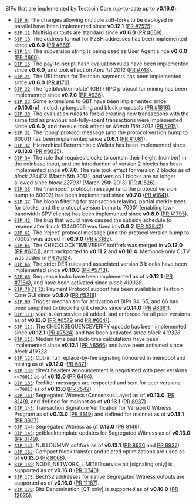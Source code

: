 BIPs that are implemented by Testcoin Core (up-to-date up to **v0.16.0**):

* [`BIP 9`](https://github.com/testcoin/bips/blob/master/bip-0009.mediawiki): The changes allowing multiple soft-forks to be deployed in parallel have been implemented since **v0.12.1**  ([PR #7575](https://github.com/testcoin/testcoin/pull/7575))
* [`BIP 11`](https://github.com/testcoin/bips/blob/master/bip-0011.mediawiki): Multisig outputs are standard since **v0.6.0** ([PR #669](https://github.com/testcoin/testcoin/pull/669)).
* [`BIP 13`](https://github.com/testcoin/bips/blob/master/bip-0013.mediawiki): The address format for P2SH addresses has been implemented since **v0.6.0** ([PR #669](https://github.com/testcoin/testcoin/pull/669)).
* [`BIP 14`](https://github.com/testcoin/bips/blob/master/bip-0014.mediawiki): The subversion string is being used as User Agent since **v0.6.0** ([PR #669](https://github.com/testcoin/testcoin/pull/669)).
* [`BIP 16`](https://github.com/testcoin/bips/blob/master/bip-0016.mediawiki): The pay-to-script-hash evaluation rules have been implemented since **v0.6.0**, and took effect on *April 1st 2012* ([PR #748](https://github.com/testcoin/testcoin/pull/748)).
* [`BIP 21`](https://github.com/testcoin/bips/blob/master/bip-0021.mediawiki): The URI format for Testcoin payments has been implemented since **v0.6.0** ([PR #176](https://github.com/testcoin/testcoin/pull/176)).
* [`BIP 22`](https://github.com/testcoin/bips/blob/master/bip-0022.mediawiki): The 'getblocktemplate' (GBT) RPC protocol for mining has been implemented since **v0.7.0** ([PR #936](https://github.com/testcoin/testcoin/pull/936)).
* [`BIP 23`](https://github.com/testcoin/bips/blob/master/bip-0023.mediawiki): Some extensions to GBT have been implemented since **v0.10.0rc1**, including longpolling and block proposals ([PR #1816](https://github.com/testcoin/testcoin/pull/1816)).
* [`BIP 30`](https://github.com/testcoin/bips/blob/master/bip-0030.mediawiki): The evaluation rules to forbid creating new transactions with the same txid as previous not-fully-spent transactions were implemented since **v0.6.0**, and the rule took effect on *March 15th 2012* ([PR #915](https://github.com/testcoin/testcoin/pull/915)).
* [`BIP 31`](https://github.com/testcoin/bips/blob/master/bip-0031.mediawiki): The 'pong' protocol message (and the protocol version bump to 60001) has been implemented since **v0.6.1** ([PR #1081](https://github.com/testcoin/testcoin/pull/1081)).
* [`BIP 32`](https://github.com/testcoin/bips/blob/master/bip-0032.mediawiki): Hierarchical Deterministic Wallets has been implemented since **v0.13.0** ([PR #8035](https://github.com/testcoin/testcoin/pull/8035)).
* [`BIP 34`](https://github.com/testcoin/bips/blob/master/bip-0034.mediawiki): The rule that requires blocks to contain their height (number) in the coinbase input, and the introduction of version 2 blocks has been implemented since **v0.7.0**. The rule took effect for version 2 blocks as of *block 224413* (March 5th 2013), and version 1 blocks are no longer allowed since *block 227931* (March 25th 2013) ([PR #1526](https://github.com/testcoin/testcoin/pull/1526)).
* [`BIP 35`](https://github.com/testcoin/bips/blob/master/bip-0035.mediawiki): The 'mempool' protocol message (and the protocol version bump to 60002) has been implemented since **v0.7.0** ([PR #1641](https://github.com/testcoin/testcoin/pull/1641)).
* [`BIP 37`](https://github.com/testcoin/bips/blob/master/bip-0037.mediawiki): The bloom filtering for transaction relaying, partial merkle trees for blocks, and the protocol version bump to 70001 (enabling low-bandwidth SPV clients) has been implemented since **v0.8.0** ([PR #1795](https://github.com/testcoin/testcoin/pull/1795)).
* [`BIP 42`](https://github.com/testcoin/bips/blob/master/bip-0042.mediawiki): The bug that would have caused the subsidy schedule to resume after block 13440000 was fixed in **v0.9.2** ([PR #3842](https://github.com/testcoin/testcoin/pull/3842)).
* [`BIP 61`](https://github.com/testcoin/bips/blob/master/bip-0061.mediawiki): The 'reject' protocol message (and the protocol version bump to 70002) was added in **v0.9.0** ([PR #3185](https://github.com/testcoin/testcoin/pull/3185)).
* [`BIP 65`](https://github.com/testcoin/bips/blob/master/bip-0065.mediawiki): The CHECKLOCKTIMEVERIFY softfork was merged in **v0.12.0** ([PR #6351](https://github.com/testcoin/testcoin/pull/6351)), and backported to **v0.11.2** and **v0.10.4**. Mempool-only CLTV was added in [PR #6124](https://github.com/testcoin/testcoin/pull/6124).
* [`BIP 66`](https://github.com/testcoin/bips/blob/master/bip-0066.mediawiki): The strict DER rules and associated version 3 blocks have been implemented since **v0.10.0** ([PR #5713](https://github.com/testcoin/testcoin/pull/5713)).
* [`BIP 68`](https://github.com/testcoin/bips/blob/master/bip-0068.mediawiki): Sequence locks have been implemented as of **v0.12.1**  ([PR #7184](https://github.com/testcoin/testcoin/pull/7184)), and have been activated since *block 419328*.
* [`BIP 70`](https://github.com/testcoin/bips/blob/master/bip-0070.mediawiki) [`71`](https://github.com/testcoin/bips/blob/master/bip-0071.mediawiki) [`72`](https://github.com/testcoin/bips/blob/master/bip-0072.mediawiki): Payment Protocol support has been available in Testcoin Core GUI since **v0.9.0** ([PR #5216](https://github.com/testcoin/testcoin/pull/5216)).
* [`BIP 90`](https://github.com/testcoin/bips/blob/master/bip-0090.mediawiki): Trigger mechanism for activation of BIPs 34, 65, and 66 has been simplified to block height checks since **v0.14.0** ([PR #8391](https://github.com/testcoin/testcoin/pull/8391)).
* [`BIP 111`](https://github.com/testcoin/bips/blob/master/bip-0111.mediawiki): `NODE_BLOOM` service bit added, and enforced for all peer versions as of **v0.13.0** ([PR #6579](https://github.com/testcoin/testcoin/pull/6579) and [PR #6641](https://github.com/testcoin/testcoin/pull/6641)).
* [`BIP 112`](https://github.com/testcoin/bips/blob/master/bip-0112.mediawiki): The CHECKSEQUENCEVERIFY opcode has been implemented since **v0.12.1** ([PR #7524](https://github.com/testcoin/testcoin/pull/7524)) and has been activated since *block 419328*.
* [`BIP 113`](https://github.com/testcoin/bips/blob/master/bip-0113.mediawiki): Median time past lock-time calculations have been implemented since **v0.12.1** ([PR #6566](https://github.com/testcoin/testcoin/pull/6566)) and have been activated since *block 419328*.
* [`BIP 125`](https://github.com/testcoin/bips/blob/master/bip-0125.mediawiki): Opt-in full replace-by-fee signaling honoured in mempool and mining as of **v0.12.0** ([PR 6871](https://github.com/testcoin/testcoin/pull/6871)).
* [`BIP 130`](https://github.com/testcoin/bips/blob/master/bip-0130.mediawiki): direct headers announcement is negotiated with peer versions `>=70012` as of **v0.12.0** ([PR 6494](https://github.com/testcoin/testcoin/pull/6494)).
* [`BIP 133`](https://github.com/testcoin/bips/blob/master/bip-0133.mediawiki): feefilter messages are respected and sent for peer versions `>=70013` as of **v0.13.0** ([PR 7542](https://github.com/testcoin/testcoin/pull/7542)).
* [`BIP 141`](https://github.com/testcoin/bips/blob/master/bip-0141.mediawiki): Segregated Witness (Consensus Layer) as of **v0.13.0** ([PR 8149](https://github.com/testcoin/testcoin/pull/8149)), and defined for mainnet as of **v0.13.1** ([PR 8937](https://github.com/testcoin/testcoin/pull/8937)).
* [`BIP 143`](https://github.com/testcoin/bips/blob/master/bip-0143.mediawiki): Transaction Signature Verification for Version 0 Witness Program as of **v0.13.0** ([PR 8149](https://github.com/testcoin/testcoin/pull/8149)) and defined for mainnet as of **v0.13.1** ([PR 8937](https://github.com/testcoin/testcoin/pull/8937)).
* [`BIP 144`](https://github.com/testcoin/bips/blob/master/bip-0144.mediawiki): Segregated Witness as of **0.13.0** ([PR 8149](https://github.com/testcoin/testcoin/pull/8149)).
* [`BIP 145`](https://github.com/testcoin/bips/blob/master/bip-0145.mediawiki): getblocktemplate updates for Segregated Witness as of **v0.13.0** ([PR 8149](https://github.com/testcoin/testcoin/pull/8149)).
* [`BIP 147`](https://github.com/testcoin/bips/blob/master/bip-0147.mediawiki): NULLDUMMY softfork as of **v0.13.1** ([PR 8636](https://github.com/testcoin/testcoin/pull/8636) and [PR 8937](https://github.com/testcoin/testcoin/pull/8937)).
* [`BIP 152`](https://github.com/testcoin/bips/blob/master/bip-0152.mediawiki): Compact block transfer and related optimizations are used as of **v0.13.0** ([PR 8068](https://github.com/testcoin/testcoin/pull/8068)).
* [`BIP 159`](https://github.com/testcoin/bips/blob/master/bip-0159.mediawiki): NODE_NETWORK_LIMITED service bit [signaling only] is supported as of **v0.16.0** ([PR 11740](https://github.com/testcoin/testcoin/pull/11740)).
* [`BIP 173`](https://github.com/testcoin/bips/blob/master/bip-0173.mediawiki): Bech32 addresses for native Segregated Witness outputs are supported as of **v0.16.0** ([PR 11167](https://github.com/testcoin/testcoin/pull/11167)).
* [`BIP 176`](https://github.com/testcoin/bips/blob/master/bip-0176.mediawiki): Bits Denomination [QT only] is supported as of **v0.16.0** ([PR 12035](https://github.com/testcoin/testcoin/pull/12035)).

